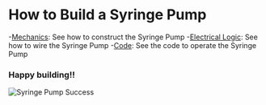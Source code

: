 # How to Build a Syringe Pump

-[Mechanics](/Syringe-Pump/mechanics): See how to construct the Syringe Pump
-[Electrical Logic](/Syringe-Pump/electrical): See how to wire the Syringe Pump
-[Code](/Syringe-Pump/code): See the code to operate the Syringe Pump


### Happy building!!
![Syringe Pump Success](/Syringe-Pump/Assets/IMG_3467.jpg)
